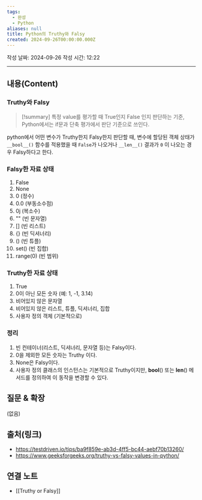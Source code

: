 ```yaml
---
tags:
  - 완성
  - Python
aliases: null
title: Python의 Truthy와 Falsy
created: 2024-09-26T00:00:00.000Z
---
```

작성 날짜: 2024-09-26
작성 시간: 12:22


----
## 내용(Content)

### Truthy와 Falsy

>[!summary]
> 특정 value를 평가할 때 True인지 False 인지 판단하는 기준, Python에서는 if문과 단축 평가에서 판단 기준으로 쓰인다.

python에서 어떤 변수가 Truthy한지 Falsy한지 판단할 때, 변수에 할당된 객체 상태가 `__bool__()` 함수를 적용했을 때 `False`가 나오거나 `__len__()` 결과가 `0` 이 나오는 경우 Falsy하다고 한다.

### Falsy한 자료 상태

1. False
2. None
3. 0 (정수)
4. 0.0 (부동소수점)
5. 0j (복소수)
6. "" (빈 문자열)
7. \[\] (빈 리스트)
8. {} (빈 딕셔너리)
9. () (빈 튜플)
10. set() (빈 집합)
11. range(0) (빈 범위)

### Truthy한 자료 상태

1. True
2. 0이 아닌 모든 숫자 (예: 1, -1, 3.14)
3. 비어있지 않은 문자열
4. 비어있지 않은 리스트, 튜플, 딕셔너리, 집합
5. 사용자 정의 객체 (기본적으로)


### 정리

1. 빈 컨테이너(리스트, 딕셔너리, 문자열 등)는 Falsy이다.
2. 0을 제외한 모든 숫자는 Truthy 이다.
3. None은 Falsy이다.
4. 사용자 정의 클래스의 인스턴스는 기본적으로 Truthy이지만, **bool**() 또는 **len**() 메서드를 정의하여 이 동작을 변경할 수 있다.
## 질문 & 확장

(없음)

## 출처(링크)

- https://testdriven.io/tips/ba9f859e-ab3d-4ff5-bc44-aebf70b13260/
- https://www.geeksforgeeks.org/truthy-vs-falsy-values-in-python/
## 연결 노트

- [[Truthy or Falsy]]
